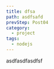 ```yaml
---
title: dfsa
path: asdfsafd
prevStep: Post04
category:
  - project
tags:
  - nodejs
---
```

asdfasdfasdfsf